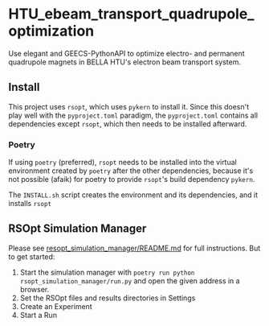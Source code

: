 # HTU_ebeam_transport_quadrupole_optimization
Use elegant and GEECS-PythonAPI to optimize electro- and permanent quadrupole magnets in BELLA HTU's electron beam transport system.

## Install
This project uses `rsopt`, which uses `pykern` to install it. Since this doesn't
play well with the `pyproject.toml` paradigm, the `pyproject.toml` contains 
all dependencies except `rsopt`, which then needs to be installed afterward. 

### Poetry
If using `poetry` (preferred), `rsopt` needs to be installed into the virtual
environment created by `poetry` after the other dependencies, because it's not
possible (afaik) for poetry to provide `rsopt`'s build dependency `pykern`. 

The `INSTALL.sh` script creates the environment and its dependencies, and it 
installs `rsopt`

## RSOpt Simulation Manager
Please see [resopt_simulation_manager/README.md](rsopt_simulation_manager/README.md) 
for full instructions. But to get started: 

1. Start the simulation manager with `poetry run python rsopt_simulation_manager/run.py` 
   and open the given address in a browser.
1. Set the RSOpt files and results directories in Settings
1. Create an Experiment 
1. Start a Run 
